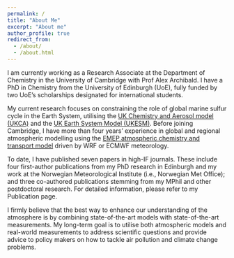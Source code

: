```yaml
---
permalink: /
title: "About Me"
excerpt: "About me"
author_profile: true
redirect_from: 
  - /about/
  - /about.html
---
```

I am currently working as a Research Associate at the Department of Chemistry in the University of Cambridge with Prof Alex Archibald. I have a PhD in Chemistry from the University of Edinburgh (UoE), fully funded by two UoE’s  scholarships designated for international students.

My current research focuses on constraining the role of global marine sulfur cycle in the Earth System, utilising the <a href="https://www.ukca.ac.uk/wiki/index.php/UKCA">UK Chemistry and Aerosol model (UKCA)</a> and the <a href="https://ukesm.ac.uk/">UK Earth System Model (UKESM)</a>. Before joining Cambridge, I have more than four years’ experience in global and regional atmospheric modelling using the <a href="https://emep.int/mscw/">EMEP atmospheric chemistry and transport model</a> driven by WRF or ECMWF meteorology. 

To date, I have published seven papers in high-IF journals. These include four first-author publications from my PhD research in Edinburgh and my work at the Norwegian Meteorological Institute (i.e., Norwegian Met Office); and three co-authored publications stemming from my MPhil and other postdoctoral research. For detailed information, please refer to my Publication page.

I firmly believe that the best way to enhance our understanding of the atmosphere is by combining state-of-the-art models with state-of-the-art measurements. My long-term goal is to utilise both atmospheric models and real-world measurements to address scientific questions and provide advice to policy makers on how to tackle air pollution and climate change problems.
